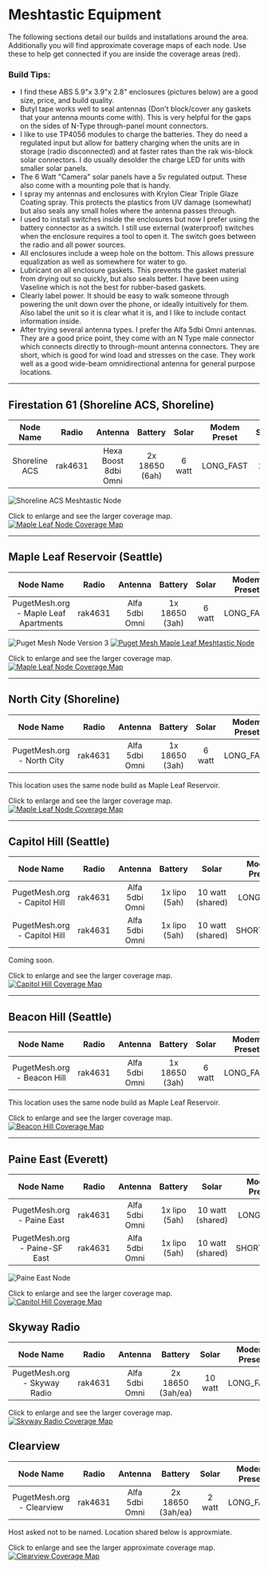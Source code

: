 # Meshtastic Equipment
The following sections detail our builds and installations around the area. Additionally you will find approximate coverage maps of each node. Use these to help get connected if you are inside the coverage areas (red). 

### Build Tips:

- I find these ABS 5.9"x 3.9"x 2.8" enclosures (pictures below) are a good size, price, and build quality.
- Butyl tape works well to seal antennas (Don't block/cover any gaskets that your antenna mounts come with). This is very helpful for the gaps on the sides of N-Type through-panel mount connectors.
- I like to use TP4056 modules to charge the batteries. They do need a regulated input but allow for battery charging when the units are in storage (radio disconnected) and at faster rates than the rak wis-block solar connectors. I do usually desolder the charge LED for units with smaller solar panels.
- The 6 Watt "Camera" solar panels have a 5v regulated output. These also come with a mounting pole that is handy.
- I spray my antennas and enclosures with Krylon Clear Triple Glaze Coating spray. This protects the plastics from UV damage (somewhat) but also seals any small holes where the antenna passes through. 
- I used to install switches inside the enclosures but now I prefer using the battery connector as a switch. I still use external (waterproof) switches when the enclosure requires a tool to open it. The switch goes between the radio and all power sources.
- All enclosures include a weep hole on the bottom. This allows pressure equalization as well as somewhere for water to go.
- Lubricant on all enclosure gaskets. This prevents the gasket material from drying out so quickly, but also seals better. I have been using Vaseline which is not the best for rubber-based gaskets. 
- Clearly label power. It should be easy to walk someone through powering the unit down over the phone, or ideally intuitively for them. Also label the unit so it is clear what it is, and I like to include contact information inside.
- After trying several antenna types. I prefer the Alfa 5dbi Omni antennas. They are a good price point, they come with an N Type male connector which connects directly to through-mount antenna connectors. They are short, which is good for wind load and stresses on the case. They work well as a good wide-beam omnidirectional antenna for general purpose locations.

---
## Firestation 61 (Shoreline ACS, Shoreline)

Node Name | Radio | Antenna | Battery | Solar | Modem Preset | Slot | Rebroadcast Mode
:---: | :---: | :---: | :---: | :---: | :---: | :---: | :---: 
Shoreline ACS | rak4631 | Hexa Boost 8dbi Omni | 2x 18650 (6ah) | 6 watt | LONG_FAST | 20 | ALL

![Shoreline ACS Meshtastic Node](/media/ShorelineACS_MeshtasticNode.png)

Click to enlarge and see the larger coverage map.
[![Maple Leaf Node Coverage Map](/media/Firestation61_sml.png)](https://www.heywhatsthat.com/?view=X2SS81R7)

---
## Maple Leaf Reservoir (Seattle)

Node Name | Radio | Antenna | Battery | Solar | Modem Preset | Slot | Rebroadcast Mode
:---: | :---: | :---: | :---: | :---: | :---: | :---: | :---: 
PugetMesh.org - Maple Leaf Apartments | rak4631 | Alfa 5dbi Omni | 1x 18650 (3ah) | 6 watt | LONG_FAST | 20 | ALL

![Puget Mesh Node Version 3](/media/PugetMesh_NodeV3.png)
[![Puget Mesh Maple Leaf Meshtastic Node](/media/MLA_Node.jpg)](/media/MLA_Node.jpg)

Click to enlarge and see the larger coverage map.
[![Maple Leaf Node Coverage Map](/media/MapleLeaf_sml.png)](https://www.heywhatsthat.com/?view=FGCQDXDC)


---
## North City (Shoreline)

Node Name | Radio | Antenna | Battery | Solar | Modem Preset | Slot | Rebroadcast Mode
:---: | :---: | :---: | :---: | :---: | :---: | :---: | :---: 
PugetMesh.org - North City | rak4631 | Alfa 5dbi Omni | 1x 18650 (3ah) | 6 watt | LONG_FAST | 20 | ALL

This location uses the same node build as Maple Leaf Reservoir.

Click to enlarge and see the larger coverage map.
[![Maple Leaf Node Coverage Map](/media/NorthCity_sml.png)](/media/NorthCity_big.png)

---
## Capitol Hill (Seattle)

Node Name | Radio | Antenna | Battery | Solar | Modem Preset | Slot | Rebroadcast Mode
:---: | :---: | :---: | :---: | :---: | :---: | :---: | :---: 
PugetMesh.org - Capitol Hill | rak4631 | Alfa 5dbi Omni | 1x lipo (5ah) | 10 watt (shared) | LONG_FAST | 20 | ALL
PugetMesh.org - Capitol Hill | rak4631 | Alfa 5dbi Omni | 1x lipo (5ah) | 10 watt (shared) | SHORT_FAST | 68 | ALL

Coming soon.

Click to enlarge and see the larger coverage map.
[![Capitol Hill  Coverage Map](/media/CapitolHill_sml.jpg)](https://www.heywhatsthat.com/?view=T29861XC)

---
## Beacon Hill (Seattle)

Node Name | Radio | Antenna | Battery | Solar | Modem Preset | Slot | Rebroadcast Mode
:---: | :---: | :---: | :---: | :---: | :---: | :---: | :---: 
PugetMesh.org - Beacon Hill| rak4631 | Alfa 5dbi Omni | 1x 18650 (3ah) | 6 watt | LONG_FAST | 20 | ALL

This location uses the same node build as Maple Leaf Reservoir.

Click to enlarge and see the larger coverage map.
[![Beacon Hill  Coverage Map](/media/BeaconHill_sml.jpg)](https://www.heywhatsthat.com/?view=CD5GQ9BW)

---
## Paine East (Everett)

Node Name | Radio | Antenna | Battery | Solar | Modem Preset | Slot | Rebroadcast Mode
:---: | :---: | :---: | :---: | :---: | :---: | :---: | :---: 
PugetMesh.org - Paine East | rak4631 | Alfa 5dbi Omni | 1x lipo (5ah) | 10 watt (shared) | LONG_FAST | 20 | ALL
PugetMesh.org - Paine-SF East| rak4631 | Alfa 5dbi Omni | 1x lipo (5ah) | 10 watt (shared) | SHORT_FAST | 68 | ALL

![Paine East Node](/media/PugetMesh_PaineEast.jpg)

Click to enlarge and see the larger coverage map.
[![Capitol Hill Coverage Map](/media/PaineEast_sml.png)](https://www.heywhatsthat.com/?view=QAXF4HU7)

## Skyway Radio
Node Name | Radio | Antenna | Battery | Solar | Modem Preset | Slot | Rebroadcast Mode
:---: | :---: | :---: | :---: | :---: | :---: | :---: | :---: 
PugetMesh.org - Skyway Radio | rak4631 | Alfa 5dbi Omni | 2x 18650 (3ah/ea) | 10 watt | LONG_FAST | 20 | ALL


Click to enlarge and see the larger coverage map.
[![Skyway Radio Coverage Map](/media/SkywayRadioNodeMap.png)](https://www.heywhatsthat.com/?view=DS4BGWQM)

## Clearview
Node Name | Radio | Antenna | Battery | Solar | Modem Preset | Slot | Rebroadcast Mode
:---: | :---: | :---: | :---: | :---: | :---: | :---: | :---: 
PugetMesh.org - Clearview | rak4631 | Alfa 5dbi Omni | 2x 18650 (3ah/ea) | 2 watt | LONG_FAST | 20 | ALL

Host asked not to be named. Location shared below is approxmiate.

Click to enlarge and see the larger approximate coverage map.
[![Clearview Coverage Map](/media/ClearviewNodeMap.png)](https://www.heywhatsthat.com/?view=BAXN1N63)